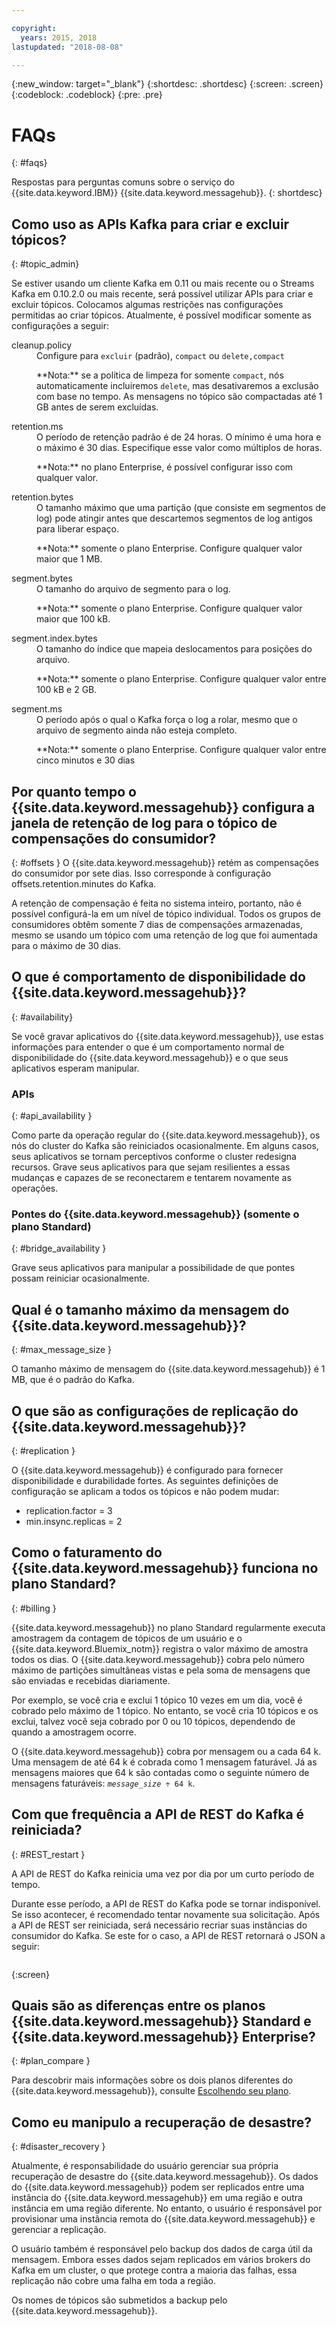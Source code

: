 ```yaml
---

copyright:
  years: 2015, 2018
lastupdated: "2018-08-08"

---
```


{:new_window: target="_blank"}
{:shortdesc: .shortdesc}
{:screen: .screen}
{:codeblock: .codeblock}
{:pre: .pre}

# FAQs
{: #faqs}

Respostas para perguntas comuns sobre o serviço do {{site.data.keyword.IBM}}
{{site.data.keyword.messagehub}}.
{: shortdesc}

<!--17/10/17 - Karen: same info duplicated at messagehub104 -->
## Como uso as APIs Kafka para criar e excluir tópicos?
{: #topic_admin}

Se estiver usando um cliente Kafka em 0.11 ou mais recente ou o Streams Kafka em 0.10.2.0 ou
mais recente, será possível utilizar APIs para criar e excluir tópicos. Colocamos algumas restrições nas
configurações permitidas ao criar tópicos. Atualmente, é possível modificar somente as configurações
a seguir:

<dl>
<dt>cleanup.policy</dt>
<dd>Configure para <code>excluir</code> (padrão), <code>compact</code> ou <code>delete,compact</code>
<p>**Nota:** se a política de limpeza for somente <code>compact</code>, nós automaticamente incluiremos <code>delete</code>, mas desativaremos a exclusão com base no tempo. As mensagens
no tópico são compactadas até 1 GB antes de serem excluídas.</p>
</dd>

<dt>retention.ms</dt>
<dd>O período de retenção padrão é de 24 horas. O mínimo é uma hora e o máximo é 30 dias. Especifique esse
valor como múltiplos de horas.

<p>**Nota:** no plano Enterprise, é possível configurar isso com qualquer valor.</p>
</dd>

<dt>retention.bytes</dt>
<dd>O tamanho máximo que uma partição (que consiste em segmentos de log) pode atingir antes que descartemos segmentos de log antigos para liberar espaço.

<p>**Nota:** somente o plano Enterprise. Configure qualquer valor maior que 1 MB.</p>
</dd>

<dt>segment.bytes</dt>
<dd>O tamanho do arquivo de segmento para o log.

<p>**Nota:** somente o plano Enterprise. Configure qualquer valor maior que 100 kB.</p>
</dd>

<dt>segment.index.bytes</dt>
<dd>O tamanho do índice que mapeia deslocamentos para posições do arquivo. 

<p>**Nota:** somente o plano Enterprise. Configure qualquer valor entre 100 kB e 2 GB.</p>
</dd>

<dt>segment.ms</dt>
<dd>O período após o qual o Kafka força o log a rolar, mesmo que o arquivo de segmento ainda não esteja completo. 

<p>**Nota:** somente o plano Enterprise. Configure qualquer valor entre cinco minutos e 30 dias</p>
</dd>
</dl>


## Por quanto tempo o {{site.data.keyword.messagehub}} configura a janela de retenção de log para o tópico de compensações do consumidor?
{: #offsets }
O {{site.data.keyword.messagehub}} retém as compensações do consumidor por sete dias. Isso corresponde
à configuração offsets.retention.minutes do Kafka. 

A retenção de compensação é feita no sistema inteiro, portanto, não é possível configurá-la
em um nível de tópico individual. Todos os grupos de consumidores obtêm somente 7 dias de compensações armazenadas, mesmo se usando um tópico com uma retenção de log que foi aumentada para
o máximo de 30 dias. 

## O que é comportamento de disponibilidade do {{site.data.keyword.messagehub}}?
{: #availability}

Se você gravar aplicativos do {{site.data.keyword.messagehub}}, use estas informações para
entender o que é um comportamento normal de disponibilidade do
{{site.data.keyword.messagehub}} e o que seus aplicativos esperam manipular.

### APIs
{: #api_availability }

Como parte da operação regular do {{site.data.keyword.messagehub}}, os nós do cluster do Kafka
são reiniciados ocasionalmente.
Em alguns casos, seus aplicativos se tornam perceptivos conforme o cluster redesigna recursos. Grave seus
aplicativos para que sejam resilientes a essas mudanças e capazes de se reconectarem e tentarem novamente as
operações.

### Pontes do {{site.data.keyword.messagehub}} (somente o plano Standard)
{: #bridge_availability }

Grave seus aplicativos para manipular a possibilidade de que pontes possam reiniciar ocasionalmente.

## Qual é o tamanho máximo da mensagem do {{site.data.keyword.messagehub}}? 
{: #max_message_size }

O tamanho máximo de mensagem do {{site.data.keyword.messagehub}} é 1 MB, que é o padrão do Kafka. 

## O que são as configurações de replicação do {{site.data.keyword.messagehub}}? 
{: #replication }

O {{site.data.keyword.messagehub}} é configurado para fornecer disponibilidade e
durabilidade fortes.
As seguintes definições de configuração se aplicam a todos os tópicos e não podem mudar:
* replication.factor = 3
* min.insync.replicas = 2

## Como o faturamento do {{site.data.keyword.messagehub}} funciona no plano Standard? 
{: #billing }

{{site.data.keyword.messagehub}} no plano Standard regularmente executa amostragem da contagem de tópicos
de um usuário e o {{site.data.keyword.Bluemix_notm}} registra o valor máximo de amostra todos os dias. O {{site.data.keyword.messagehub}} cobra pelo número máximo de partições simultâneas vistas e pela
soma de mensagens que são enviadas e recebidas diariamente.

Por exemplo, se você cria e exclui 1 tópico 10 vezes em um dia, você é cobrado pelo máximo de 1
tópico. No entanto, se você cria 10 tópicos e os exclui, talvez você seja cobrado por 0 ou 10
tópicos, dependendo de quando a amostragem ocorre.

O {{site.data.keyword.messagehub}} cobra por mensagem ou a cada 64 k. Uma mensagem de até 64 k
é cobrada como 1 mensagem faturável. Já as mensagens maiores que 64 k são contadas como o seguinte número de
mensagens faturáveis: <code><var class="keyword varname">message_size</var> &divide; 64 k</code>.

<!--12/04/18 - Karen: same info duplicated at messagehub057 -->
## Com que frequência a API de REST do Kafka é reiniciada? 
{: #REST_restart }

A API de REST do Kafka reinicia uma vez por dia por um curto período de tempo. 

Durante esse período, a
API de REST do Kafka pode se tornar indisponível. Se isso acontecer, é recomendado tentar novamente
sua solicitação. Após a API de REST ser reiniciada, será necessário recriar suas instâncias do consumidor
do Kafka. Se este for o caso, a API de REST retornará o JSON a seguir:

```'{"error_code":40403,"message":"Consumer instance not found."}'
```
{:screen}

## Quais são as diferenças entre os planos {{site.data.keyword.messagehub}} Standard e {{site.data.keyword.messagehub}} Enterprise?
{: #plan_compare }

Para descobrir mais informações sobre os dois planos diferentes do {{site.data.keyword.messagehub}}, consulte [Escolhendo seu plano](/docs/services/EventStreams/eventstreams085.html).

## Como eu manipulo a recuperação de desastre?
{: #disaster_recovery }

Atualmente, é responsabilidade do usuário gerenciar sua própria recuperação de desastre do {{site.data.keyword.messagehub}}. Os dados do {{site.data.keyword.messagehub}} podem ser replicados entre uma instância do {{site.data.keyword.messagehub}} em uma região e outra instância em uma região diferente. No entanto, o usuário é responsável por provisionar uma instância remota do {{site.data.keyword.messagehub}} e gerenciar a replicação.

O usuário também é responsável pelo backup dos dados de carga útil da mensagem. Embora esses dados sejam replicados em vários brokers do Kafka em um cluster, o que protege contra a maioria das falhas, essa replicação não cobre uma falha em toda a região. 

Os nomes de tópicos são submetidos a backup pelo  {{site.data.keyword.messagehub}}.















